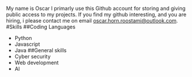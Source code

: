 My name is Oscar
I primarly use this Github account for storing and giving public access to my projects.
If you find my github interesting, and you are hiring, i please contact me on email oscar.horn.roostami@outlook.com.
#Skills
##Coding Languages
- Python
- Javascript
- Java
##General skills
- Cyber security
- Web development
- AI 
